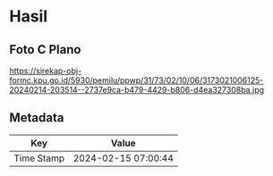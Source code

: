 # Hasil

## Foto C Plano

https://sirekap-obj-formc.kpu.go.id/5930/pemilu/ppwp/31/73/02/10/06/3173021006125-20240214-203514--2737e9ca-b479-4429-b806-d4ea327308ba.jpg


## Metadata

| Key        | Value               |
| ---------- | ------------------- |
| Time Stamp | 2024-02-15 07:00:44 |



